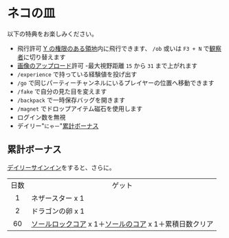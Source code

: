 # ネコの皿
以下の特典をお楽しみください。

- 飛行許可 [Y の権限のある領地](../item/land_book.md#y-飛行)内に飛行できます、 `/ob` 或いは `F3 + N` で[観察者](https://minecraft.fandom.com/zh/wiki/旁觀者模式)に切り替えます
- [画像のアップロード](https://discord.com/channels/1040647480972415006/1040647481358295099)許可
-最大視野距離  `15` から `31` まで上がれます
- `/experience` で持っている経験値を投げ出す
- `/go` で同じパーティーチャンネルにいるプレイヤーの位置へ移動できます
- `/fake` で自分の見た目を変えます
- `/backpack` で一時保存バッグを開きます
- `/magnet` でドロップアイテム磁石を使用します
- ログイン数を無視
- デイリー"`にゃー`"[累計ボーナス](#累計ボーナス)

## 累計ボーナス
[デイリーサインイン](daily_signin.md)をすると、さらに。
<table>
    <tr><td align="center">日数</td><td align="center">ゲット</td></tr>
    <tr><td align="center">1</td><td>ネザースター x 1</td></tr>
    <tr><td align="center">2</td><td>ドラゴンの卵 x 1</td></tr>
    <tr><td align="center">60</td><td><a href="../item/soul_core.md">ソールロックコア</a> x 1＋<a href="../item/soul_core.md">ソールのコア</a> x 1＋累積日数クリア</td></tr>
</table>
